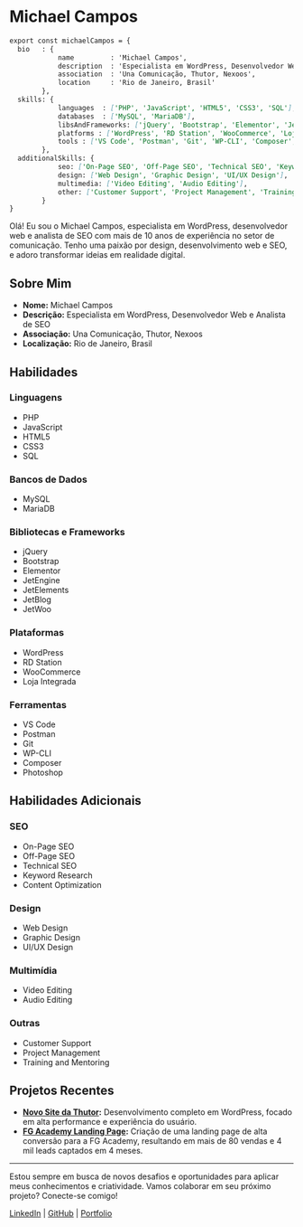 # Michael Campos

```markdown
export const michaelCampos = {
  bio   : {
            name         : 'Michael Campos',
            description  : 'Especialista em WordPress, Desenvolvedor Web e Analista de SEO',
            association  : 'Una Comunicação, Thutor, Nexoos',
            location     : 'Rio de Janeiro, Brasil'
        },
  skills: {
            languages  : ['PHP', 'JavaScript', 'HTML5', 'CSS3', 'SQL'],
            databases  : ['MySQL', 'MariaDB'],
            libsAndFrameworks: ['jQuery', 'Bootstrap', 'Elementor', 'JetEngine', 'JetElements', 'JetBlog', 'JetWoo'],
            platforms : ['WordPress', 'RD Station', 'WooCommerce', 'Loja Integrada'],
            tools : ['VS Code', 'Postman', 'Git', 'WP-CLI', 'Composer', 'Photoshop']
        },
  additionalSkills: {
            seo: ['On-Page SEO', 'Off-Page SEO', 'Technical SEO', 'Keyword Research', 'Content Optimization'],
            design: ['Web Design', 'Graphic Design', 'UI/UX Design'],
            multimedia: ['Video Editing', 'Audio Editing'],
            other: ['Customer Support', 'Project Management', 'Training and Mentoring']
        }
}
```

Olá! Eu sou o Michael Campos, especialista em WordPress, desenvolvedor web e analista de SEO com mais de 10 anos de experiência no setor de comunicação. Tenho uma paixão por design, desenvolvimento web e SEO, e adoro transformar ideias em realidade digital.

## Sobre Mim

- **Nome:** Michael Campos
- **Descrição:** Especialista em WordPress, Desenvolvedor Web e Analista de SEO
- **Associação:** Una Comunicação, Thutor, Nexoos
- **Localização:** Rio de Janeiro, Brasil

## Habilidades

### Linguagens
- PHP
- JavaScript
- HTML5
- CSS3
- SQL

### Bancos de Dados
- MySQL
- MariaDB

### Bibliotecas e Frameworks
- jQuery
- Bootstrap
- Elementor
- JetEngine
- JetElements
- JetBlog
- JetWoo

### Plataformas
- WordPress
- RD Station
- WooCommerce
- Loja Integrada

### Ferramentas
- VS Code
- Postman
- Git
- WP-CLI
- Composer
- Photoshop

## Habilidades Adicionais

### SEO
- On-Page SEO
- Off-Page SEO
- Technical SEO
- Keyword Research
- Content Optimization

### Design
- Web Design
- Graphic Design
- UI/UX Design

### Multimídia
- Video Editing
- Audio Editing

### Outras
- Customer Support
- Project Management
- Training and Mentoring

## Projetos Recentes

- **[Novo Site da Thutor](https://thutor.com/):** Desenvolvimento completo em WordPress, focado em alta performance e experiência do usuário.
- **[FG Academy Landing Page](#):** Criação de uma landing page de alta conversão para a FG Academy, resultando em mais de 80 vendas e 4 mil leads captados em 4 meses.

---

Estou sempre em busca de novos desafios e oportunidades para aplicar meus conhecimentos e criatividade. Vamos colaborar em seu próximo projeto? Conecte-se comigo!

[LinkedIn](https://www.linkedin.com/in/michaelcampos) | [GitHub](https://github.com/michaelcampos) | [Portfolio](https://michaelcampos.com.br)
```

